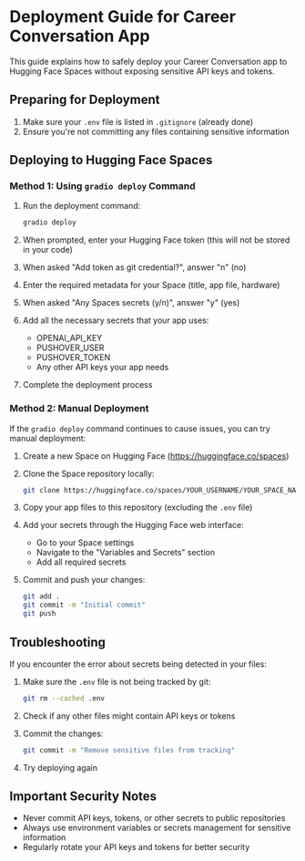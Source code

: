 # Deployment Guide for Career Conversation App

This guide explains how to safely deploy your Career Conversation app to Hugging Face Spaces without exposing sensitive API keys and tokens.

## Preparing for Deployment

1. Make sure your `.env` file is listed in `.gitignore` (already done)
2. Ensure you're not committing any files containing sensitive information

## Deploying to Hugging Face Spaces

### Method 1: Using `gradio deploy` Command

1. Run the deployment command:
   ```bash
   gradio deploy
   ```

2. When prompted, enter your Hugging Face token (this will not be stored in your code)

3. When asked "Add token as git credential?", answer "n" (no)

4. Enter the required metadata for your Space (title, app file, hardware)

5. When asked "Any Spaces secrets (y/n)", answer "y" (yes)

6. Add all the necessary secrets that your app uses:
   - OPENAI_API_KEY
   - PUSHOVER_USER
   - PUSHOVER_TOKEN
   - Any other API keys your app needs

7. Complete the deployment process

### Method 2: Manual Deployment

If the `gradio deploy` command continues to cause issues, you can try manual deployment:

1. Create a new Space on Hugging Face (https://huggingface.co/spaces)

2. Clone the Space repository locally:
   ```bash
   git clone https://huggingface.co/spaces/YOUR_USERNAME/YOUR_SPACE_NAME
   ```

3. Copy your app files to this repository (excluding the `.env` file)

4. Add your secrets through the Hugging Face web interface:
   - Go to your Space settings
   - Navigate to the "Variables and Secrets" section
   - Add all required secrets

5. Commit and push your changes:
   ```bash
   git add .
   git commit -m "Initial commit"
   git push
   ```

## Troubleshooting

If you encounter the error about secrets being detected in your files:

1. Make sure the `.env` file is not being tracked by git:
   ```bash
   git rm --cached .env
   ```

2. Check if any other files might contain API keys or tokens

3. Commit the changes:
   ```bash
   git commit -m "Remove sensitive files from tracking"
   ```

4. Try deploying again

## Important Security Notes

- Never commit API keys, tokens, or other secrets to public repositories
- Always use environment variables or secrets management for sensitive information
- Regularly rotate your API keys and tokens for better security
